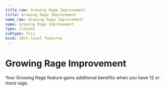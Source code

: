 ```yaml
---
title_raw: Growing Rage Improvement
title: Growing Rage Improvement
name_raw: Growing Rage Improvement
name: Growing Rage Improvement
type: classes
subtype: fury
kind: 10th-level features
---
```


# Growing Rage Improvement

Your Growing Rage feature gains additional benefits when you have 12 or more rage.
